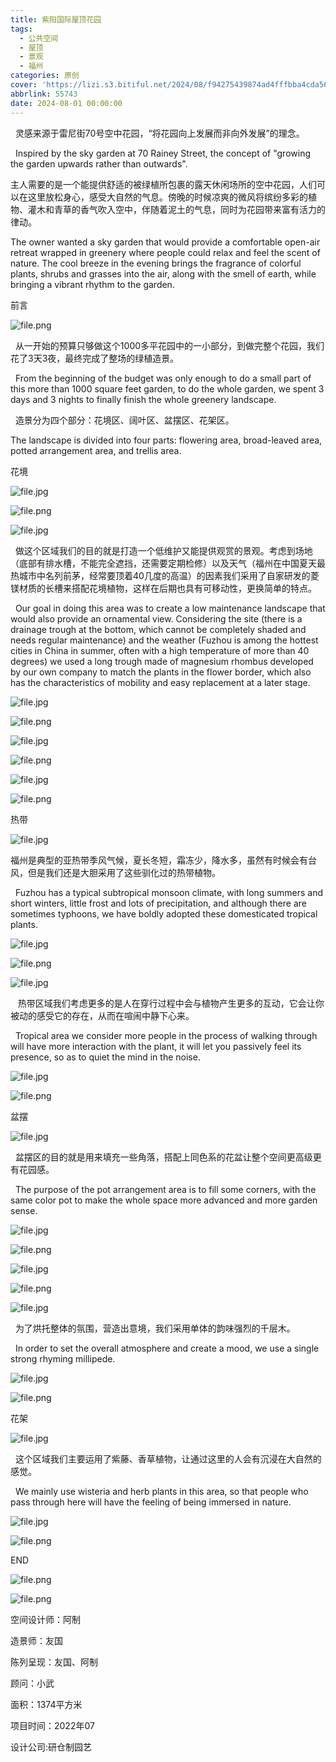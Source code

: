 ```yaml
---
title: 紫阳国际屋顶花园
tags:
  - 公共空间
  - 屋顶
  - 景观
  - 福州
categories: 原创
cover: 'https://lizi.s3.bitiful.net/2024/08/f94275439874ad4fffbba4cda56cf274.png'
abbrlink: 55743
date: 2024-08-01 00:00:00
---
```

  灵感来源于雷尼街70号空中花园，“将花园向上发展而非向外发展”的理念。

  Inspired by the sky garden at 70 Rainey Street, the concept of "growing the garden upwards rather than outwards".

主人需要的是一个能提供舒适的被绿植所包裹的露天休闲场所的空中花园，人们可以在这里放松身心，感受大自然的气息。傍晚的时候凉爽的微风将缤纷多彩的植物、灌木和青草的香气吹入空中，伴随着泥土的气息，同时为花园带来富有活力的律动。

The owner wanted a sky garden that would provide a comfortable open-air retreat wrapped in greenery where people could relax and feel the scent of nature. The cool breeze in the evening brings the fragrance of colorful plants, shrubs and grasses into the air, along with the smell of earth, while bringing a vibrant rhythm to the garden.

前言

![file.png](https://lizi.s3.bitiful.net/2024/08/8971fb2db48c61aade25f4f4ad165591.png)

  从一开始的预算只够做这个1000多平花园中的一小部分，到做完整个花园，我们花了3天3夜，最终完成了整场的绿植造景。

  From the beginning of the budget was only enough to do a small part of this more than 1000 square feet garden, to do the whole garden, we spent 3 days and 3 nights to finally finish the whole greenery landscape.

  造景分为四个部分：花境区、阔叶区、盆摆区、花架区。

The landscape is divided into four parts: flowering area, broad-leaved area, potted arrangement area, and trellis area.

花境

![file.jpg](https://lizi.s3.bitiful.net/2024/08/8102455fdd33e8882301797d3c8d7f9c.jpg)

![file.png](https://lizi.s3.bitiful.net/2024/08/4c18ccc77c772f4d91a614218c3a17ad.png)

![file.jpg](https://lizi.s3.bitiful.net/2024/08/53c3917b2ec0b1a3a85ce6c01ae66da7.jpg)

  做这个区域我们的目的就是打造一个低维护又能提供观赏的景观。考虑到场地（底部有排水槽，不能完全遮挡，还需要定期检修）以及天气（福州在中国夏天最热城市中名列前茅，经常要顶着40几度的高温）的因素我们采用了自家研发的菱镁材质的长槽来搭配花境植物，这样在后期也具有可移动性，更换简单的特点。

  Our goal in doing this area was to create a low maintenance landscape that would also provide an ornamental view. Considering the site (there is a drainage trough at the bottom, which cannot be completely shaded and needs regular maintenance) and the weather (Fuzhou is among the hottest cities in China in summer, often with a high temperature of more than 40 degrees) we used a long trough made of magnesium rhombus developed by our own company to match the plants in the flower border, which also has the characteristics of mobility and easy replacement at a later stage.

![file.jpg](https://lizi.s3.bitiful.net/2024/08/ed9e4d10ee72d6ddb9610cd7fe992bf7.jpg)

![file.png](https://lizi.s3.bitiful.net/2024/08/4c18ccc77c772f4d91a614218c3a17ad.png)

![file.jpg](https://lizi.s3.bitiful.net/2024/08/6ee6b1f3f44fb27a29abf2390861d45d.jpg)

![file.png](https://lizi.s3.bitiful.net/2024/08/4c18ccc77c772f4d91a614218c3a17ad.png)

![file.jpg](https://lizi.s3.bitiful.net/2024/08/3a44e50a3d57dbd485f4dc547b041ebf.jpg)

![file.png](https://lizi.s3.bitiful.net/2024/08/4e9399c880279a8a09ad61dd88b32d70.png)

热带

![file.jpg](https://lizi.s3.bitiful.net/2024/08/b84537e3b4a098499130cb9e474f05a0.jpg)

福州是典型的亚热带季风气候，夏长冬短，霜冻少，降水多，虽然有时候会有台风，但是我们还是大胆采用了这些驯化过的热带植物。

  Fuzhou has a typical subtropical monsoon climate, with long summers and short winters, little frost and lots of precipitation, and although there are sometimes typhoons, we have boldly adopted these domesticated tropical plants.

![file.jpg](https://lizi.s3.bitiful.net/2024/08/f339fade7bac945bbf861ae2fa775ccc.jpg)

![file.png](https://lizi.s3.bitiful.net/2024/08/4c18ccc77c772f4d91a614218c3a17ad.png)

![file.jpg](https://lizi.s3.bitiful.net/2024/08/44ee998106824d3b5af45fdeb761cb47.jpg)

   热带区域我们考虑更多的是人在穿行过程中会与植物产生更多的互动，它会让你被动的感受它的存在，从而在喧闹中静下心来。  

  Tropical area we consider more people in the process of walking through will have more interaction with the plant, it will let you passively feel its presence, so as to quiet the mind in the noise.

![file.jpg](https://lizi.s3.bitiful.net/2024/08/42b35be811475c67041802a408e7d712.jpg)

![file.png](https://lizi.s3.bitiful.net/2024/08/4e9399c880279a8a09ad61dd88b32d70.png)

盆摆

![file.jpg](https://lizi.s3.bitiful.net/2024/08/5d34bee91c729abf8746257c4978dfc9.jpg)

  盆摆区的目的就是用来填充一些角落，搭配上同色系的花盆让整个空间更高级更有花园感。

  The purpose of the pot arrangement area is to fill some corners, with the same color pot to make the whole space more advanced and more garden sense.

![file.jpg](https://lizi.s3.bitiful.net/2024/08/60e16a6628f6c52fa5c475d303e18105.jpg)

![file.png](https://lizi.s3.bitiful.net/2024/08/4c18ccc77c772f4d91a614218c3a17ad.png)

![file.jpg](https://lizi.s3.bitiful.net/2024/08/2bf5f12ce3fc3cce9b933b2dd3c37bb4.jpg)

![file.png](https://lizi.s3.bitiful.net/2024/08/4c18ccc77c772f4d91a614218c3a17ad.png)

![file.jpg](https://lizi.s3.bitiful.net/2024/08/86eda7319f0520c68c2d51ee6d65ed17.jpg)

  为了烘托整体的氛围，营造出意境，我们采用单体的韵味强烈的千层木。

  In order to set the overall atmosphere and create a mood, we use a single strong rhyming millipede.

![file.jpg](https://lizi.s3.bitiful.net/2024/08/c568945541a42c60f4bd93cd9471c96e.jpg)

![file.png](https://lizi.s3.bitiful.net/2024/08/4e9399c880279a8a09ad61dd88b32d70.png)

花架

![file.jpg](https://lizi.s3.bitiful.net/2024/08/d7f37961d2b3f7715cce2ec195cf7701.jpg)

  这个区域我们主要运用了紫藤、香草植物，让通过这里的人会有沉浸在大自然的感觉。

  We mainly use wisteria and herb plants in this area, so that people who pass through here will have the feeling of being immersed in nature.

![file.jpg](https://lizi.s3.bitiful.net/2024/08/7a019f1850cac181680111e92829f335.jpg)

![file.png](https://lizi.s3.bitiful.net/2024/08/0829f5686121da281ed6a8dc8a7ab869.png)

END

![file.png](https://lizi.s3.bitiful.net/2024/08/950f4fe10f1f27a61180cb266f5782be.png)

![file.png](https://lizi.s3.bitiful.net/2024/08/813972f4f59c5f3c898a03a38adedb30.png)

空间设计师：阿制

造景师：友国

陈列呈现：友国、阿制

顾问：小武

面积：1374平方米

项目时间：2022年07

设计公司:研仓制园艺

